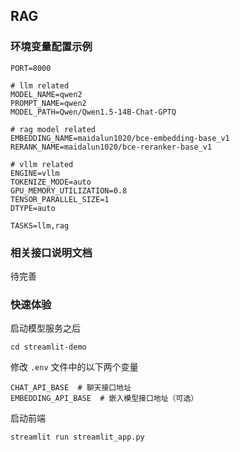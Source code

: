 ## RAG

### 环境变量配置示例

```shell
PORT=8000

# llm related
MODEL_NAME=qwen2
PROMPT_NAME=qwen2
MODEL_PATH=Qwen/Qwen1.5-14B-Chat-GPTQ

# rag model related
EMBEDDING_NAME=maidalun1020/bce-embedding-base_v1
RERANK_NAME=maidalun1020/bce-reranker-base_v1

# vllm related
ENGINE=vllm
TOKENIZE_MODE=auto
GPU_MEMORY_UTILIZATION=0.8
TENSOR_PARALLEL_SIZE=1
DTYPE=auto

TASKS=llm,rag
```

### 相关接口说明文档

待完善

### 快速体验

启动模型服务之后

```shell
cd streamlit-demo
```

修改 `.env` 文件中的以下两个变量

```shell
CHAT_API_BASE  # 聊天接口地址
EMBEDDING_API_BASE  # 嵌入模型接口地址（可选）
```

启动前端

```shell
streamlit run streamlit_app.py
```
